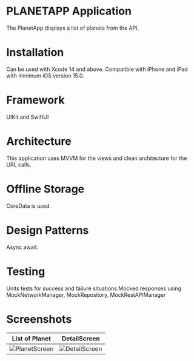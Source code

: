 # PLANETAPP Application
The PlanetApp displays a list of planets from the API.

# Installation
Can be used with Xcode 14 and above. Compatible with iPhone and iPad with minimum iOS version 15.0.

# Framework
UIKit and SwiftUI 

# Architecture
This application uses MVVM for the views and clean architecture for the URL calls.

# Offline Storage
CoreData is used.

# Design Patterns
Async await.

# Testing
Units tests for success and failure situations.Mocked responses using MockNetworkManager, MockRepository, MockRestAPIManager

# Screenshots


|List of Planet|DetailScreen|
|---|---|
|![PlanetScreen](https://github.com/sandhya-2/Planets/assets/15943310/d8435606-c9f0-47bf-89bc-1ba3546f529f) | ![DetailScreen](https://github.com/sandhya-2/Planets/assets/15943310/1ed44a5f-e98d-4582-9684-04a7b006041d) |
